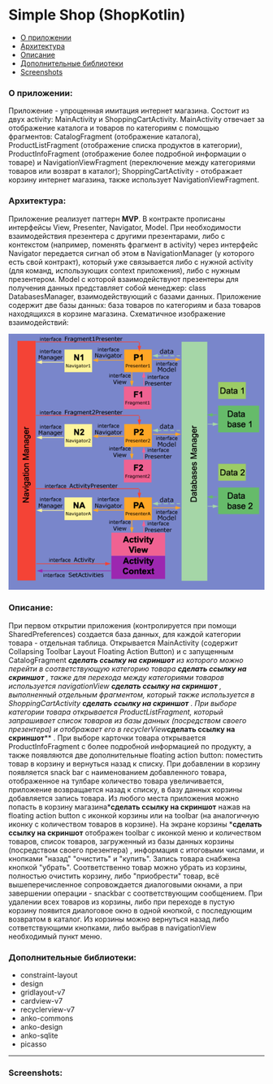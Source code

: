 # Simple Shop (ShopKotlin)

* [О приложении](#about)
* [Архитектура](#architecture)
* [Описание](#description)
* [Дополнительные библиотеки](#libraries)
* [Screenshots](#screenshots)

### <a name="about"></a>О приложении:
Приложение - упрощенная имитация интернет магазина. 
Состоит из двух activity: MainActivity и ShoppingCartActivity. MainActivity отвечает за отображение каталога и товаров по категориям с помощью фрагментов: CatalogFragment (отображение каталога), ProductListFragment (отображение списка продуктов в категории), ProductInfoFragment (отображение более подробной информации о товаре) и NavigationViewFragment (переключение между категориями товаров или возврат в каталог); ShoppingCartActivity - отображает корзину интернет магазина, также использует NavigationViewFragment.

### <a name="architecture"></a>Архитектура:
Приложение реализует паттерн **MVP**. В контракте прописаны интерфейсы View, Presenter, Navigator, Model. При необходимости взаимодействия презентера с другими презентарами, либо с контекстом (например, поменять фрагмент в activity) через интерфейс Navigator передается сигнал об этом в NavigationManager (у которого есть свой контракт), который уже связывается либо с нужной activity (для команд, использующих context приложения), либо с нужным презентером. Model с которой взаимодействуют презентеры для получения данных представляет собой менеджер: class DatabasesManager, взаимодействующий с базами данных. Приложение содержит две базы данных: база товаров по категориям и база товаров находящихся в корзине магазина. 
Схематичное изображение взаимодействий:

![architecture scheme](https://github.com/MyAndroidProjects/ShopKotlin/blob/master/readmeImages/architecture540.png)

### <a name="description"></a>Описание:
При первом открытии приложения (контролируется при помощи SharedPreferences) создается база данных, для каждой категории товара - отдельная таблица. Открывается MainActivity (содержит Collapsing Toolbar Layout Floating Action Button) и  с запущенным CatalogFragment *******сделать ссылку на скриншот****** из которого можно перейти в соответствующую категорию товара *****сделать ссылку на скриншот***** , также для перехода между категориями товаров используется navigationView *******сделать ссылку на скриншот****** , выполненный отдельным фрагментом, который также используется в ShoppingCartActivity *******сделать ссылку на скриншот****** . При выборе категории товара открывается ProductListFragment, который запрашивает список товаров из базы данных (посредством своего презентера) и отображает его в recyclerView*******сделать ссылку на скриншот****** . При выборе карточки товара открывается ProductInfoFragment с более подробной информацией по продукту, а также появляются две дополнительные floating action button: поместить товар в корзину и вернуться назад к списку. При добавлении в корзину появляется snack bar с наименованием добавленного товара, отображенное на тулбаре количество товара увеличивается, приложение возвращается назад к списку, в базу данных корзины добавляется запись товара. Из любого места приложения можно попасть в корзину магазина*******сделать ссылку на скриншот****** нажав на floating action button с иконкой корзины или на toolbar (на аналогичную иконку с количеством товаров в корзине). 
На экране корзины *******сделать ссылку на скриншот****** отображен toolbar с иконкой меню и количеством товаров, список товаров, загруженный из базы данных корзины (посредством своего презентера) , информация с итоговыми числами, и кнопками "назад" "очистить" и "купить". Запись товара снабжена кнопкой "убрать". Соответственно товар можно убрать из корзины, полностью очистить корзину, либо "приобрести" товар, всё вышеперечисленное сопровождается диалоговыми окнами, а при завершении операции - snackbar с соответствующим сообщением. При удалении всех товаров из корзины, либо при переходе в пустую корзину появится диалоговое окно в одной кнопкой, с последующим возвратом в каталог. Из корзины можно вернуться назад либо сответствующими кнопками, либо выбрав в navigationView необходимый пункт меню.

### <a name="libraries"></a>Дополнительные библиотеки:
* constraint-layout
* design
* gridlayout-v7
* cardview-v7
* recyclerview-v7
* anko-commons
* anko-design
* anko-sqlite
* picasso
***
### <a name="screenshots"></a>Screenshots:
